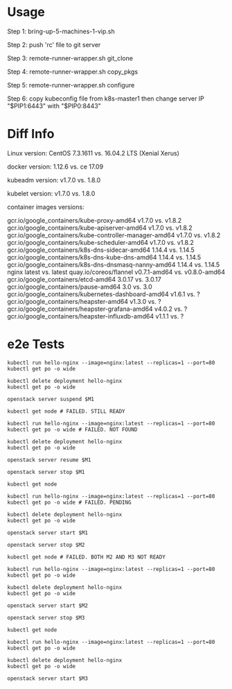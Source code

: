 # Usage

Step 1: bring-up-5-machines-1-vip.sh

Step 2: push 'rc' file to git server

Step 3: remote-runner-wrapper.sh git_clone

Step 4: remote-runner-wrapper.sh copy_pkgs

Step 5: remote-runner-wrapper.sh configure

Step 6: copy kubeconfig file from k8s-master1 then change server IP "$PIP1:6443" with "$PIP0:8443"

# Diff Info

Linux version: CentOS 7.3.1611 vs. 16.04.2 LTS (Xenial Xerus)

docker version: 1.12.6 vs. ce 17.09

kubeadm version: v1.7.0 vs. 1.8.0

kubelet version: v1.7.0 vs. 1.8.0

container images versions:

gcr.io/google_containers/kube-proxy-amd64 v1.7.0 vs. v1.8.2
gcr.io/google_containers/kube-apiserver-amd64 v1.7.0 vs. v1.8.2
gcr.io/google_containers/kube-controller-manager-amd64 v1.7.0 vs. v1.8.2
gcr.io/google_containers/kube-scheduler-amd64 v1.7.0 vs. v1.8.2
gcr.io/google_containers/k8s-dns-sidecar-amd64 1.14.4 vs. 1.14.5
gcr.io/google_containers/k8s-dns-kube-dns-amd64 1.14.4 vs. 1.14.5
gcr.io/google_containers/k8s-dns-dnsmasq-nanny-amd64 1.14.4 vs. 1.14.5
nginx latest vs. latest
quay.io/coreos/flannel v0.7.1-amd64 vs. v0.8.0-amd64
gcr.io/google_containers/etcd-amd64 3.0.17 vs. 3.0.17
gcr.io/google_containers/pause-amd64 3.0 vs. 3.0
gcr.io/google_containers/kubernetes-dashboard-amd64 v1.6.1 vs. ?
gcr.io/google_containers/heapster-amd64 v1.3.0 vs. ?
gcr.io/google_containers/heapster-grafana-amd64 v4.0.2 vs. ?
gcr.io/google_containers/heapster-influxdb-amd64 v1.1.1 vs. ?

# e2e Tests

```pass
kubectl run hello-nginx --image=nginx:latest --replicas=1 --port=80
kubectl get po -o wide

kubectl delete deployment hello-nginx
kubectl get po -o wide
```

```
openstack server suspend $M1

kubectl get node # FAILED. STILL READY

kubectl run hello-nginx --image=nginx:latest --replicas=1 --port=80
kubectl get po -o wide # FAILED. NOT FOUND

kubectl delete deployment hello-nginx
kubectl get po -o wide

openstack server resume $M1
```

```
openstack server stop $M1

kubectl get node

kubectl run hello-nginx --image=nginx:latest --replicas=1 --port=80
kubectl get po -o wide # FAILED. PENDING

kubectl delete deployment hello-nginx
kubectl get po -o wide

openstack server start $M1
```

```
openstack server stop $M2

kubectl get node # FAILED. BOTH M2 AND M3 NOT READY

kubectl run hello-nginx --image=nginx:latest --replicas=1 --port=80
kubectl get po -o wide

kubectl delete deployment hello-nginx
kubectl get po -o wide

openstack server start $M2
```

```
openstack server stop $M3

kubectl get node

kubectl run hello-nginx --image=nginx:latest --replicas=1 --port=80
kubectl get po -o wide

kubectl delete deployment hello-nginx
kubectl get po -o wide

openstack server start $M3
```
